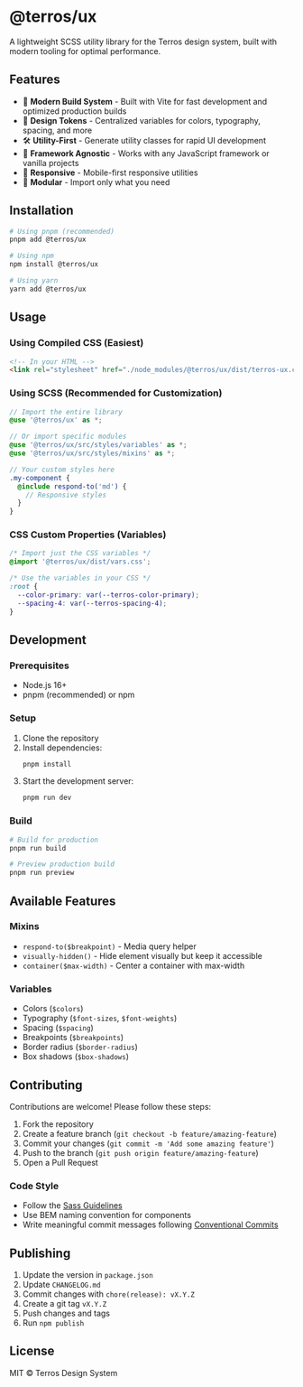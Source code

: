 # @terros/ux

A lightweight SCSS utility library for the Terros design system, built with modern tooling for optimal performance.

## Features

- 🚀 **Modern Build System** - Built with Vite for fast development and optimized production builds
- 🎨 **Design Tokens** - Centralized variables for colors, typography, spacing, and more
- 🛠️ **Utility-First** - Generate utility classes for rapid UI development
- 🔌 **Framework Agnostic** - Works with any JavaScript framework or vanilla projects
- 📱 **Responsive** - Mobile-first responsive utilities
- 🧩 **Modular** - Import only what you need

## Installation

```bash
# Using pnpm (recommended)
pnpm add @terros/ux

# Using npm
npm install @terros/ux

# Using yarn
yarn add @terros/ux
```

## Usage

### Using Compiled CSS (Easiest)

```html
<!-- In your HTML -->
<link rel="stylesheet" href="./node_modules/@terros/ux/dist/terros-ux.css" />
```

### Using SCSS (Recommended for Customization)

```scss
// Import the entire library
@use '@terros/ux' as *;

// Or import specific modules
@use '@terros/ux/src/styles/variables' as *;
@use '@terros/ux/src/styles/mixins' as *;

// Your custom styles here
.my-component {
  @include respond-to('md') {
    // Responsive styles
  }
}
```

### CSS Custom Properties (Variables)

```css
/* Import just the CSS variables */
@import '@terros/ux/dist/vars.css';

/* Use the variables in your CSS */
:root {
  --color-primary: var(--terros-color-primary);
  --spacing-4: var(--terros-spacing-4);
}
```

## Development

### Prerequisites

- Node.js 16+
- pnpm (recommended) or npm

### Setup

1. Clone the repository
2. Install dependencies:
   ```bash
   pnpm install
   ```
3. Start the development server:
   ```bash
   pnpm run dev
   ```

### Build

```bash
# Build for production
pnpm run build

# Preview production build
pnpm run preview
```

## Available Features

### Mixins

- `respond-to($breakpoint)` - Media query helper
- `visually-hidden()` - Hide element visually but keep it accessible
- `container($max-width)` - Center a container with max-width

### Variables

- Colors (`$colors`)
- Typography (`$font-sizes`, `$font-weights`)
- Spacing (`$spacing`)
- Breakpoints (`$breakpoints`)
- Border radius (`$border-radius`)
- Box shadows (`$box-shadows`)

## Contributing

Contributions are welcome! Please follow these steps:

1. Fork the repository
2. Create a feature branch (`git checkout -b feature/amazing-feature`)
3. Commit your changes (`git commit -m 'Add some amazing feature'`)
4. Push to the branch (`git push origin feature/amazing-feature`)
5. Open a Pull Request

### Code Style

- Follow the [Sass Guidelines](https://sass-guidelin.es/)
- Use BEM naming convention for components
- Write meaningful commit messages following [Conventional Commits](https://www.conventionalcommits.org/)

## Publishing

1. Update the version in `package.json`
2. Update `CHANGELOG.md`
3. Commit changes with `chore(release): vX.Y.Z`
4. Create a git tag `vX.Y.Z`
5. Push changes and tags
6. Run `npm publish`

## License

MIT © Terros Design System
